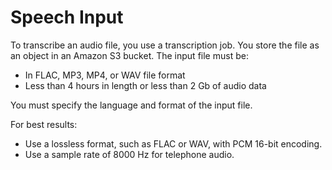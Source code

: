 # Speech Input<a name="input"></a>

To transcribe an audio file, you use a transcription job\. You store the file as an object in an Amazon S3 bucket\. The input file must be: 
+ In FLAC, MP3, MP4, or WAV file format
+ Less than 4 hours in length or less than 2 Gb of audio data

You must specify the language and format of the input file\. 

For best results: 
+ Use a lossless format, such as FLAC or WAV, with PCM 16\-bit encoding\.
+ Use a sample rate of 8000 Hz for telephone audio\.